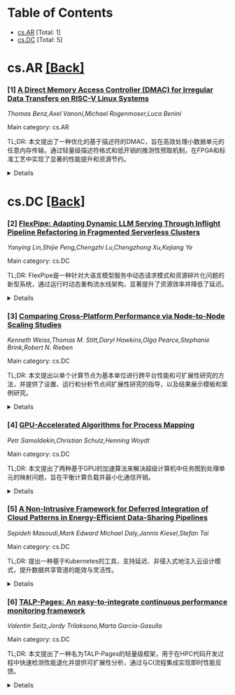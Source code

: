 <div id=toc></div>

# Table of Contents

- [cs.AR](#cs.AR) [Total: 1]
- [cs.DC](#cs.DC) [Total: 5]


<div id='cs.AR'></div>

# cs.AR [[Back]](#toc)

### [1] [A Direct Memory Access Controller (DMAC) for Irregular Data Transfers on RISC-V Linux Systems](https://arxiv.org/abs/2510.12277)
*Thomas Benz,Axel Vanoni,Michael Rogenmoser,Luca Benini*

Main category: cs.AR

TL;DR: 本文提出了一种优化的基于描述符的DMAC，旨在高效处理小数据单元的任意内存传输，通过轻量级描述符格式和低开销的推测性预取机制，在FPGA和标准工艺中实现了显著的性能提升和资源节约。


<details>
  <summary>Details</summary>
Motivation: 传统基于描述符的DMAC在处理小数据单元的任意传输时效率低下，存在描述符开销大和处理串行化的问题，难以满足现代异构计算系统对高效内存传输的需求。

Method: 设计了一种轻量级描述符格式，并在AXI4-based DMAC中实现；引入低开销的推测性描述符预取机制，避免误预测带来的额外延迟；将DMAC集成到64位RISC-V SoC中，并在Kintex FPGA上进行仿真验证，同时在GF12LP+工艺节点上进行综合。

Result: 相比商用DMAC IP，传输启动延迟降低1.66倍，理想内存系统下总线利用率提升达2.5倍（64字节传输），资源占用减少（LUT减少11%，FF减少23%，无需BRAM）；在深层内存系统中总线利用率可达3.6倍；在GF12LP+工艺下达到1.44 GHz以上主频，面积仅49.5 kGE。

Conclusion: 所提出的优化DMAC有效解决了小数据单元传输的效率问题，在性能、资源利用率和可集成性方面均表现出显著优势，适用于现代异构计算系统的高效内存传输需求。

Abstract: With the ever-growing heterogeneity in computing systems, driven by modern
machine learning applications, pressure is increasing on memory systems to
handle arbitrary and more demanding transfers efficiently. Descriptor-based
direct memory access controllers (DMACs) allow such transfers to be executed by
decoupling memory transfers from processing units. Classical descriptor-based
DMACs are inefficient when handling arbitrary transfers of small unit sizes.
Excessive descriptor size and the serialized nature of processing descriptors
employed by the DMAC lead to large static overheads when setting up transfers.
To tackle this inefficiency, we propose a descriptor-based DMAC optimized to
efficiently handle arbitrary transfers of small unit sizes. We implement a
lightweight descriptor format in an AXI4-based DMAC. We further increase
performance by implementing a low-overhead speculative descriptor prefetching
scheme without additional latency penalties in the case of a misprediction. Our
DMAC is integrated into a 64-bit Linux-capable RISC-V SoC and emulated on a
Kintex FPGA to evaluate its performance. Compared to an off-the-shelf
descriptor-based DMAC IP, we achieve 1.66x less latency launching transfers,
increase bus utilization up to 2.5x in an ideal memory system with
64-byte-length transfers while requiring 11% fewer lookup tables, 23% fewer
flip-flops, and no block RAMs. We can extend our lead in bus utilization to
3.6x with 64-byte-length transfers in deep memory systems. We synthesized our
DMAC in GlobalFoundries' GF12LP+ node, achieving a clock frequency of over 1.44
GHz while occupying only 49.5 kGE.

</details>


<div id='cs.DC'></div>

# cs.DC [[Back]](#toc)

### [2] [FlexPipe: Adapting Dynamic LLM Serving Through Inflight Pipeline Refactoring in Fragmented Serverless Clusters](https://arxiv.org/abs/2510.11938)
*Yanying Lin,Shijie Peng,Chengzhi Lu,Chengzhong Xu,Kejiang Ye*

Main category: cs.DC

TL;DR: FlexPipe是一种针对大语言模型服务中动态请求模式和资源碎片化问题的新型系统，通过运行时动态重构流水线架构，显著提升了资源效率并降低了延迟。


<details>
  <summary>Details</summary>
Motivation: 现有的大语言模型服务系统依赖静态流水线配置，难以应对动态工作负载，导致资源利用率低和延迟高。

Method: FlexPipe将模型分解为细粒度阶段，并基于实时请求模式分析动态调整流水线粒度，提出细粒度模型划分、运行时流水线重构与一致性缓存迁移、拓扑感知的资源分配三项关键技术。

Result: 在82-GPU集群上的实验表明，与现有最先进系统相比，FlexPipe资源效率提升高达8.5倍，延迟降低38.3%，GPU预留需求从峰值的75%降至30%。

Conclusion: FlexPipe通过动态流水线重构有效应对了服务器less集群中大语言模型服务的资源碎片化和负载波动挑战，显著提高了系统性能和资源利用率。

Abstract: Serving Large Language Models (LLMs) in production faces significant
challenges from highly variable request patterns and severe resource
fragmentation in serverless clusters. Current systems rely on static pipeline
configurations that struggle to adapt to dynamic workload conditions, leading
to substantial inefficiencies. We present FlexPipe, a novel system that
dynamically reconfigures pipeline architectures during runtime to address these
fundamental limitations. FlexPipe decomposes models into fine-grained stages
and intelligently adjusts pipeline granularity based on real-time request
pattern analysis, implementing three key innovations: fine-grained model
partitioning with preserved computational graph constraints, inflight pipeline
refactoring with consistent cache transitions, and topology-aware resource
allocation that navigates GPU fragmentation. Comprehensive evaluation on an
82-GPU cluster demonstrates that FlexPipe achieves up to 8.5x better resource
efficiency while maintaining 38.3% lower latency compared to state-of-the-art
systems, reducing GPU reservation requirements from 75% to 30% of peak
capacity.

</details>


### [3] [Comparing Cross-Platform Performance via Node-to-Node Scaling Studies](https://arxiv.org/abs/2510.12166)
*Kenneth Weiss,Thomas M. Stitt,Daryl Hawkins,Olga Pearce,Stephanie Brink,Robert N. Rieben*

Main category: cs.DC

TL;DR: 本文提出以单个计算节点为基本单位进行跨平台性能和可扩展性研究的方法，并提供了设置、运行和分析节点间扩展性研究的指导，以及结果展示模板和案例研究。


<details>
  <summary>Details</summary>
Motivation: 由于高性能计算架构的多样性增加，研究人员和实践者对跨平台比较代码性能和可扩展性越来越感兴趣，但缺乏相关研究设置和分析的指导。

Method: 提出以单个计算节点为基本单位进行跨平台研究，提供节点间扩展性研究的设置、运行和分析指导，并设计结果展示模板。

Result: 提供了跨平台性能研究的系统化方法和模板，并通过多个案例研究验证了该方法的有效性和优势。

Conclusion: 以单个计算节点为单位的跨平台研究方法有助于标准化性能比较，提升研究的可重复性和实用性。

Abstract: Due to the increasing diversity of high-performance computing architectures,
researchers and practitioners are increasingly interested in comparing a code's
performance and scalability across different platforms. However, there is a
lack of available guidance on how to actually set up and analyze such
cross-platform studies. In this paper, we contend that the natural base unit of
computing for such studies is a single compute node on each platform and offer
guidance in setting up, running, and analyzing node-to-node scaling studies. We
propose templates for presenting scaling results of these studies and provide
several case studies highlighting the benefits of this approach.

</details>


### [4] [GPU-Accelerated Algorithms for Process Mapping](https://arxiv.org/abs/2510.12196)
*Petr Samoldekin,Christian Schulz,Henning Woydt*

Main category: cs.DC

TL;DR: 本文提出了两种基于GPU的加速算法来解决超级计算机中任务图到处理单元的映射问题，旨在平衡计算负载并最小化通信开销。


<details>
  <summary>Details</summary>
Motivation: 受基于GPU的图划分器近期成功的启发，研究者希望利用GPU的并行性加速过程映射这一优化问题。

Method: 第一种算法采用分层多分区策略，沿超级计算机的层次结构划分任务图，并利用基于GPU的图划分器加速映射过程；第二种算法将过程映射直接集成到现代多级图划分流程中，通过GPU加速关键阶段（如粗化和细化）。

Result: 实验表明，两种方法相比最先进的CPU算法实现了超过300倍的加速。第一种算法通信开销平均高约10%，仍具竞争力；第二种方法更快，几何平均加速达77.6倍，峰值达598倍，但解的质量较低。

Conclusion: 据作者所知，这是首次提出的基于GPU的过程映射算法，展示了GPU在该问题上的巨大加速潜力。

Abstract: Process mapping asks to assign vertices of a task graph to processing
elements of a supercomputer such that the computational workload is balanced
while the communication cost is minimized. Motivated by the recent success of
GPU-based graph partitioners, we propose two GPU-accelerated algorithms for
this optimization problem. The first algorithm employs hierarchical
multisection, which partitions the task graph alongside the hierarchy of the
supercomputer. The method utilizes GPU-based graph partitioners to accelerate
the mapping process. The second algorithm integrates process mapping directly
into the modern multilevel graph partitioning pipeline. Vital phases like
coarsening and refinement are accelerated by exploiting the parallelism of
GPUs. In our experiments, both methods achieve speedups exceeding 300 when
compared to state-of-the-art CPU-based algorithms. The first algorithm has, on
average, about 10 percent greater communication costs and thus remains
competitive to CPU algorithms. The second approach is much faster, with a
geometric mean speedup of 77.6 and peak speedup of 598 at the cost of lower
solution quality. To our knowledge, these are the first GPU-based algorithms
for process mapping.

</details>


### [5] [A Non-Intrusive Framework for Deferred Integration of Cloud Patterns in Energy-Efficient Data-Sharing Pipelines](https://arxiv.org/abs/2510.12354)
*Sepideh Masoudi,Mark Edward Michael Daly,Jannis Kiesel,Stefan Tai*

Main category: cs.DC

TL;DR: 提出一种基于Kubernetes的工具，支持延迟、非侵入式地注入云设计模式，提升数据共享管道的能效与灵活性。


<details>
  <summary>Details</summary>
Motivation: 传统云设计模式的预定义和嵌入会破坏数据共享管道的模块化、可重用性及其动态响应消费者需求的能力。

Method: 开发一个基于Kubernetes的工具，实现无需修改服务源码即可动态注入云设计模式，并自动收集能耗指标。

Result: 该工具支持自动化模式注入并提供能效数据，帮助开发者在不牺牲架构灵活性的前提下进行能效优化决策。

Conclusion: 所提方法在保持数据共享管道高可组合性和模块化的同时，有效集成了云设计模式并提升了能源效率。

Abstract: As data mesh architectures gain traction in federated environments,
organizations are increasingly building consumer-specific data-sharing
pipelines using modular, cloud-native transformation services. Prior work has
shown that structuring these pipelines with reusable transformation stages
enhances both scalability and energy efficiency. However, integrating
traditional cloud design patterns into such pipelines poses a challenge:
predefining and embedding patterns can compromise modularity, reduce
reusability, and conflict with the pipelines dynamic, consumer-driven nature.
To address this, we introduce a Kubernetes-based tool that enables the deferred
and non-intrusive application of selected cloud design patterns without
requiring changes to service source code. The tool supports automated pattern
injection and collects energy consumption metrics, allowing developers to make
energy-aware decisions while preserving the flexible, composable structure of
reusable data-sharing pipelines.

</details>


### [6] [TALP-Pages: An easy-to-integrate continuous performance monitoring framework](https://arxiv.org/abs/2510.12436)
*Valentin Seitz,Jordy Trilaksono,Marta Garcia-Gasulla*

Main category: cs.DC

TL;DR: 本文提出了一种名为TALP-Pages的轻量级框架，用于在HPC代码开发过程中快速检测性能退化并提供可扩展性分析，通过与CI流程集成实现即时性能反馈。


<details>
  <summary>Details</summary>
Motivation: 在高性能计算（HPC）代码持续开发过程中，亟需在早期检测性能退化，并将性能分析紧密集成到开发流程中，以提升开发效率。

Method: 基于TALP工具实现运行时性能指标采集，利用适合CI的目录结构存储数据，TALP-Pages据此生成包含性能回归图表和扩展效率表的HTML报告。

Result: 相比基于追踪的工具，TALP-Pages在更少资源消耗和更低后处理成本下，能更快生成扩展效率分析结果，并成功集成到GENE-X的CI系统中，验证了其检测性能改进的能力。

Conclusion: TALP-Pages是一种易于集成、高效且适用于持续集成环境的性能监控框架，可有效支持HPC应用开发中的性能回归检测与扩展性分析。

Abstract: Ensuring good performance is a key aspect in the development of codes that
target HPC machines. As these codes are under active development, the necessity
to detect performance degradation early in the development process becomes
apparent. In addition, having meaningful insight into application scaling
behavior tightly coupled to the development workflow is helpful. In this paper,
we introduce TALP-Pages, an easy-to-integrate framework that enables developers
to get fast and in-repository feedback about their code performance using
established fundamental performance and scaling factors. The framework relies
on TALP, which enables the on-the-fly collection of these metrics. Based on a
folder structure suited for CI which contains the files generated by TALP,
TALP-Pages generates an HTML report with visualizations of the performance
factor regression as well as scaling-efficiency tables. We compare TALP-Pages
to tracing-based tools in terms of overhead and post-processing requirements
and find that TALP-Pages can produce the scaling-efficiency tables faster and
under tighter resource constraints. To showcase the ease of use and
effectiveness of this approach, we extend the current CI setup of GENE-X with
only minimal changes required and showcase the ability to detect and explain a
performance improvement.

</details>
